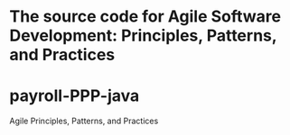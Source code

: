 # The source code for Agile Software Development: Principles, Patterns, and Practices
# payroll-PPP-java
Agile Principles, Patterns, and Practices
